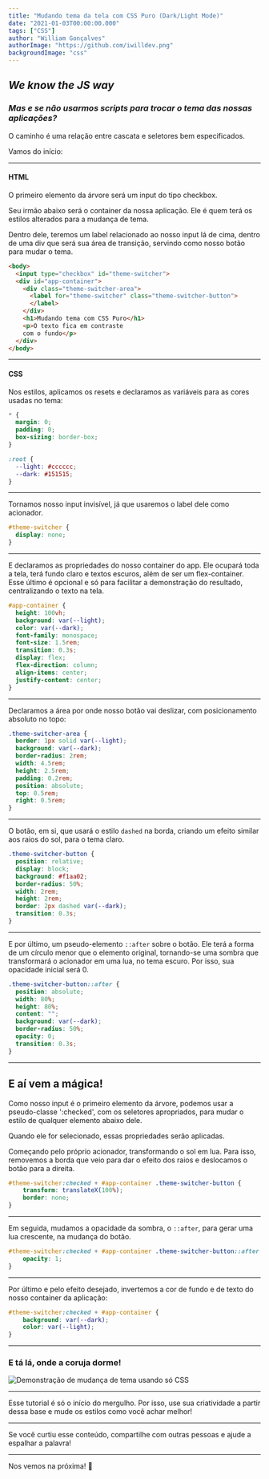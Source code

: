 ```yaml
---
title: "Mudando tema da tela com CSS Puro (Dark/Light Mode)"
date: "2021-01-03T00:00:00.000"
tags: ["CSS"]
author: "William Gonçalves"
authorImage: "https://github.com/iwilldev.png"
backgroundImage: "css"
---
```


## *We know the JS way*

### *Mas e se não usarmos scripts para trocar o tema das nossas aplicações?*

O caminho é uma relação entre cascata e seletores bem especificados. 

Vamos do início:

----------

#### HTML

O primeiro elemento da árvore será um input do tipo checkbox.

Seu irmão abaixo será o container da nossa aplicação. Ele é quem terá os estilos alterados para a mudança de tema.

Dentro dele, teremos um label relacionado ao nosso input lá de cima, dentro de uma div que será sua área de transição, servindo como nosso botão para mudar o tema.

```html
<body>
  <input type="checkbox" id="theme-switcher">
  <div id="app-container">
    <div class="theme-switcher-area">
      <label for="theme-switcher" class="theme-switcher-button">
      </label>
    </div>
    <h1>Mudando tema com CSS Puro</h1>
    <p>O texto fica em contraste 
    com o fundo</p>
  </div>
</body>
```

----------

#### CSS

Nos estilos, aplicamos os resets e declaramos as variáveis para as cores usadas no tema:

```css
* {
  margin: 0;
  padding: 0;
  box-sizing: border-box;
}

:root {
  --light: #cccccc;
  --dark: #151515;
}
```

----------

Tornamos nosso input invisível, já que usaremos o label dele como acionador.

```css
#theme-switcher {
  display: none;
}
```

----------

E declaramos as propriedades do nosso container do app. Ele ocupará toda a tela, terá fundo claro e textos escuros, além de ser um flex-container. Esse último é opcional e só para facilitar a demonstração do resultado, centralizando o texto na tela.

```css
#app-container {
  height: 100vh;
  background: var(--light);
  color: var(--dark);
  font-family: monospace;
  font-size: 1.5rem;
  transition: 0.3s;
  display: flex;
  flex-direction: column;
  align-items: center;
  justify-content: center;
}
```

----------

Declaramos a área por onde nosso botão vai deslizar, com posicionamento absoluto no topo:

```css
.theme-switcher-area {
  border: 1px solid var(--light);
  background: var(--dark);
  border-radius: 2rem;
  width: 4.5rem;
  height: 2.5rem;
  padding: 0.2rem;
  position: absolute;
  top: 0.5rem;
  right: 0.5rem;
}
```

----------

O botão, em si, que usará o estilo `dashed` na borda, criando um efeito similar aos raios do sol, para o tema claro.

```css
.theme-switcher-button {
  position: relative;
  display: block;
  background: #f1aa02;
  border-radius: 50%;
  width: 2rem;
  height: 2rem;
  border: 2px dashed var(--dark);
  transition: 0.3s;
}
```

----------

E por último, um pseudo-elemento `::after` sobre o botão. Ele terá a forma de um círculo menor que o elemento original, tornando-se uma sombra que transformará o acionador em uma lua, no tema escuro. Por isso, sua opacidade inicial será 0.

```css
.theme-switcher-button::after {
  position: absolute;
  width: 80%;
  height: 80%;
  content: "";
  background: var(--dark);
  border-radius: 50%;
  opacity: 0;
  transition: 0.3s;
}
```

----------

## E aí vem a mágica!

Como nosso input é o primeiro elemento da árvore, podemos usar a pseudo-classe ':checked', com os seletores apropriados, para mudar o estilo de qualquer elemento abaixo dele. 

Quando ele for selecionado, essas propriedades serão aplicadas.

Começando pelo próprio acionador, transformando o sol em lua. Para isso, removemos a borda que veio para dar o efeito dos raios e deslocamos o botão para a direita.

```css
#theme-switcher:checked + #app-container .theme-switcher-button {
    transform: translateX(100%);
    border: none;
}
```

----------

Em seguida, mudamos a opacidade da sombra, o `::after`, para gerar uma lua crescente, na mudança do botão.

```css
#theme-switcher:checked + #app-container .theme-switcher-button::after {
    opacity: 1;
}
```

----------

Por último e pelo efeito desejado, invertemos a cor de fundo e de texto do nosso container da aplicação:

```css
#theme-switcher:checked + #app-container {
    background: var(--dark);
    color: var(--light);
}
```

----------

### E tá lá, onde a coruja dorme!

![Demonstração de mudança de tema usando só CSS](https://dev-to-uploads.s3.amazonaws.com/i/9q8ffcms8zgj2gqccihs.gif)
 
----------

Esse tutorial é só o início do mergulho. Por isso, use sua criatividade a partir dessa base e mude os estilos como você achar melhor!

----------

Se você curtiu esse conteúdo, compartilhe com outras pessoas e ajude a espalhar a palavra!

----------

Nos vemos na próxima! 🧙